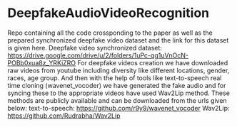 # DeepfakeAudioVideoRecognition
Repo containing all the code crossponding to the paper as well as the prepared synchronized deepfake video dataset and the link for this dataset is given here.
Deepfake video synchronized dataset: https://drive.google.com/drive/u/2/folders/1uPc-qg1uVnOcN-POBb0xua8z_YRKiZRO
For deepfake videos creation we have downloaded raw videos from youtube including diversity like different locations, gender, races, age group. And then with the help of tools like text-to-speech real time cloning (wavenet_vocoder) we have generated the fake audio and for syncing these to the appropriate videos have used Wav2Lip method. These methods are publicly available and can be downloaded from the urls given below:
text-to-speech: https://github.com/r9y9/wavenet_vocoder
Wav2Lip: https://github.com/Rudrabha/Wav2Lip


